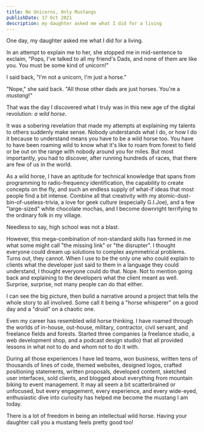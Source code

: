 ```yaml
---
title: No Unicorns, Only Mustangs
publishDate: 17 Oct 2021
description: my daughter asked me what I did for a living
---
```


<!-- ![Snapped snowboard](/assets/dents/kylebondo.com-snapped-snowboard-1200x750.png) -->

One day, my daughter asked me what I did for a living.

In an attempt to explain me to her, she stopped me in mid-sentence to exclaim, "Pops, I've talked to all my friend's Dads, and none of them are like you. You must be some kind of unicorn!"

I said back, "I'm not a unicorn, I'm just a horse."

"Nope," she said back. "All those other dads are just horses. You're a _mustang_!"

That was the day I discovered what I truly was in this new age of the digital revolution: _a wild horse_.

It was a sobering revelation that made my attempts at explaining my talents to others suddenly make sense. Nobody understands what I do, or how I do it because to understand means you have to be a wild horse too. You have to have been roaming wild to know what it's like to roam from forest to field or be out on the range with nobody around you for miles. But most importantly, you had to discover, after running hundreds of races, that there are few of us in the world.

As a wild horse, I have an aptitude for technical knowledge that spans from programming to radio-frequency identification, the capability to create concepts on the fly, and such an endless supply of what-if ideas that most people find a bit intense. Combine all that creativity with my atomic-dust-bin-of-useless-trivia, a love for geek culture (especially G.I.Joe), and a few "large-sized" white chocolate mochas, and I become downright terrifying to the ordinary folk in my village.

Needless to say, high school was not a blast.

However, this mega-combination of non-standard skills has formed in me what some might call "the missing link" or "the disrupter". I thought everyone could dream up solutions to complex asymmetrical problems. Turns out, they cannot. When I use to be the only one who could explain to clients what the developer just said to them in a language they could understand, I thought everyone could do that. Nope. Not to mention going back and explaining to the developers what the client meant as well. Surprise, surprise, not many people can do that either.

I can see the big picture, then build a narrative around a project that tells the whole story to all involved. Some call it being a "horse whisperer" on a good day and a "druid" on a chaotic one.

Even my career has resembled wild horse thinking. I have roamed through the worlds of in-house, out-house, military, contractor, civil servant, and freelance fields and forests. Started three companies (a freelance studio, a web development shop, and a podcast design studio) that all provided lessons in what not to do and whom not to do it with.

During all those experiences I have led teams, won business, written tens of thousands of lines of code, themed websites, designed logos, crafted positioning statements, written proposals, developed content, sketched user interfaces, sold clients, and blogged about everything from mountain biking to event management. It may all seem a bit scatterbrained or unfocused, but every engagement, every experience, and every wide-eyed, enthusiastic dive into curiosity has helped me become the mustang I am today.

There is a lot of freedom in being an intellectual wild horse. Having your daughter call you a mustang feels pretty good too!

